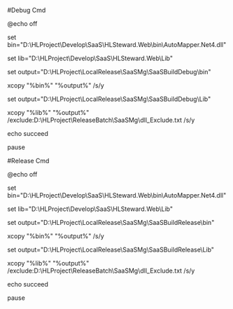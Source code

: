 #Debug Cmd

@echo off

set bin="D:\HLProject\Develop\SaaS\HLSteward.Web\bin\AutoMapper.Net4.dll"

set lib="D:\HLProject\Develop\SaaS\HLSteward.Web\Lib"

set output="D:\HLProject\LocalRelease\SaaSMg\SaaSBuildDebug\bin\"

xcopy "%bin%" "%output%" /s/y

set output="D:\HLProject\LocalRelease\SaaSMg\SaaSBuildDebug\Lib\"

xcopy "%lib%" "%output%" /exclude:D:\HLProject\ReleaseBatch\SaaSMg\dll_Exclude.txt /s/y

echo succeed

pause


#Release Cmd

@echo off

set bin="D:\HLProject\Develop\SaaS\HLSteward.Web\bin\AutoMapper.Net4.dll"

set lib="D:\HLProject\Develop\SaaS\HLSteward.Web\Lib"

set output="D:\HLProject\LocalRelease\SaaSMg\SaaSBuildRelease\bin\"

xcopy "%bin%" "%output%" /s/y

set output="D:\HLProject\LocalRelease\SaaSMg\SaaSBuildRelease\Lib\"

xcopy "%lib%" "%output%" /exclude:D:\HLProject\ReleaseBatch\SaaSMg\dll_Exclude.txt /s/y

echo succeed

pause

